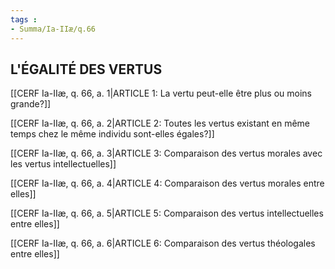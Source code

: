 ```yaml
---
tags : 
- Summa/Ia-IIæ/q.66
---
```


## L'ÉGALITÉ DES VERTUS

[[CERF Ia-IIæ, q. 66, a. 1|ARTICLE 1: La vertu peut-elle être plus ou moins grande?]]

[[CERF Ia-IIæ, q. 66, a. 2|ARTICLE 2: Toutes les vertus existant en même temps chez le même individu sont-elles égales?]]

[[CERF Ia-IIæ, q. 66, a. 3|ARTICLE 3: Comparaison des vertus morales avec les vertus intellectuelles]]

[[CERF Ia-IIæ, q. 66, a. 4|ARTICLE 4: Comparaison des vertus morales entre elles]]

[[CERF Ia-IIæ, q. 66, a. 5|ARTICLE 5: Comparaison des vertus intellectuelles entre elles]]

[[CERF Ia-IIæ, q. 66, a. 6|ARTICLE 6: Comparaison des vertus théologales entre elles]]

